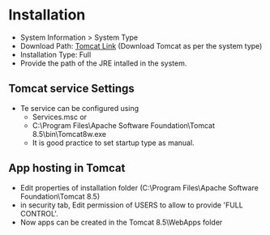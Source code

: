 # Installation
* System Information > System Type
* Download Path: [Tomcat Link](https://tomcat.apache.org/download-80.cgi) (Download Tomcat as per the system type)
* Installation Type: Full
* Provide the path of the JRE intalled in the system.
## Tomcat service Settings
* Te service can be configured using
  * Services.msc or
  * C:\Program Files\Apache Software Foundation\Tomcat 8.5\bin\Tomcat8w.exe
  * It is good practice to set startup type as manual.
## App hosting in Tomcat
* Edit properties of installation folder (C:\Program Files\Apache Software Foundation\Tomcat 8.5)
* in security tab, Edit permission of USERS to allow to provide 'FULL CONTROL'.
* Now apps can be created in the Tomcat 8.5\WebApps folder
